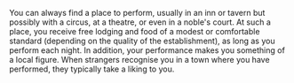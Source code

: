 You can always find a place to perform, usually in an inn or tavern but possibly with a circus, at a theatre, or even in a noble's court. At such a place, you receive free lodging and food of a modest or comfortable standard (depending on the quality of the establishment), as long as you perform each night. In addition, your performance makes you something of a local figure. When strangers recognise you in a town where you have performed, they typically take a liking to you.